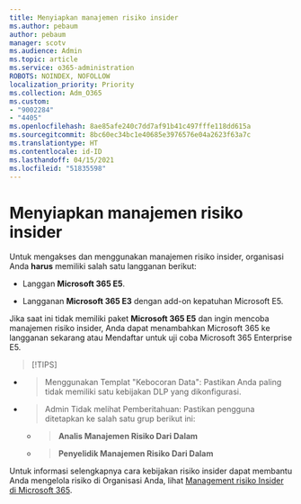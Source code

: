 ```yaml
---
title: Menyiapkan manajemen risiko insider
ms.author: pebaum
author: pebaum
manager: scotv
ms.audience: Admin
ms.topic: article
ms.service: o365-administration
ROBOTS: NOINDEX, NOFOLLOW
localization_priority: Priority
ms.collection: Adm_O365
ms.custom:
- "9002284"
- "4405"
ms.openlocfilehash: 8ae85afe240c7dd7af91b41c497fffe118dd615a
ms.sourcegitcommit: 8bc60ec34bc1e40685e3976576e04a2623f63a7c
ms.translationtype: HT
ms.contentlocale: id-ID
ms.lasthandoff: 04/15/2021
ms.locfileid: "51835598"
---
```

# <a name="set-up-insider-risk-management"></a>Menyiapkan manajemen risiko insider

Untuk mengakses dan menggunakan manajemen risiko insider, organisasi Anda **harus** memiliki salah satu langganan berikut:

- Langgan **Microsoft 365 E5**.

- Langganan **Microsoft 365 E3** dengan add-on kepatuhan Microsoft E5.

Jika saat ini tidak memiliki paket **Microsoft 365 E5** dan ingin mencoba manajemen risiko insider, Anda dapat menambahkan Microsoft 365 ke langganan sekarang atau Mendaftar untuk uji coba Microsoft 365 Enterprise E5.

> [!TIPS]
- > Menggunakan Templat "Kebocoran Data": Pastikan Anda paling tidak memiliki satu kebijakan DLP yang dikonfigurasi.
- > Admin Tidak melihat Pemberitahuan: Pastikan pengguna ditetapkan ke salah satu grup berikut ini:
    - >**Analis Manajemen Risiko Dari Dalam**
    - >**Penyelidik Manajemen Risiko Dari Dalam**

Untuk informasi selengkapnya cara kebijakan risiko insider dapat membantu Anda mengelola risiko di Organisasi Anda, lihat [Management risiko Insider di Microsoft 365](https://go.microsoft.com/fwlink/?linkid=2123907).
